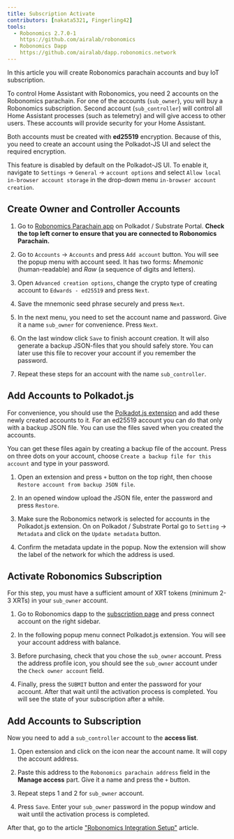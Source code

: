 ```yaml
---
title: Subscription Activate
contributors: [nakata5321, Fingerling42]
tools:   
  - Robonomics 2.7.0-1
    https://github.com/airalab/robonomics
  - Robonomics Dapp 
    https://github.com/airalab/dapp.robonomics.network
---
```


In this article you will create Robonomics parachain accounts and buy IoT subscription. 

<robo-wiki-picture src="home-assistant/sub_activate.png" />


To control Home Assistant with Robonomics, you need 2 accounts on the Robonomics parachain. For one of the accounts (`sub_owner`), you will buy a Robonomics subscription. Second account (`sub_controller`) will control all Home Assistant processes (such as telemetry) and will give access to other users. These accounts will provide security for your Home Assistant. 

<robo-wiki-note type="warning" title="WARNING">

Both accounts must be created with **ed25519** encryption. Because of this, you need to create an account using the Polkadot-JS UI and select the required encryption. 

This feature is disabled by default on the Polkadot-JS UI. To enable it, navigate to `Settings` -> `General` -> `account options` and select `Allow local in-browser account storage` in the drop-down menu `in-browser account creation`.

</robo-wiki-note>

## Create Owner and Controller Accounts

<robo-wiki-video autoplay loop controls :videos="[{src: 'https://crustipfs.live/ipfs/QmQiJYPYajUJXENX2PzSJMSKGSshyWyPNqugSYxP5eCNvm', type:'mp4'}]" />

1. Go to [Robonomics Parachain app](https://polkadot.js.org/apps/?rpc=wss%3A%2F%2Fkusama.rpc.robonomics.network%2F#/) on Polkadot / Substrate Portal. **Check the top left corner to ensure that you are connected to Robonomics Parachain.**

2. Go to `Accounts` -> `Accounts` and press `Add account` button. You will see the popup menu with account seed. It has two forms: *Mnemonic* (human-readable) and *Raw* (a sequence of digits and letters). 

3. Open `Advanced creation options`, change the crypto type of creating account to `Edwards - ed25519` and press `Next`.


4. Save the mnemonic seed phrase securely and press `Next`.

5. In the next menu, you need to set the account name and password. Give it a name `sub_owner` for convenience. Press `Next`.

6. On the last window click `Save` to finish account creation. It will also generate a backup JSON-files that you should safely store. You can later use this file to recover your account if you remember the password.

7. Repeat these steps for an account with the name `sub_controller`.


## Add Accounts to Polkadot.js

For convenience, you should use the [Polkadot.js extension](https://polkadot.js.org/extension/) and add these newly created accounts to it. For an ed25519 account you can do that only with a backup JSON file. You can use the files saved when you created the accounts.

You can get these files again by creating a backup file of the account. Press on three dots on your account, choose `Create a backup file for this account` and type in your password.

<robo-wiki-video autoplay loop controls :videos="[{src: 'https://crustipfs.live/ipfs/QmRd7gztUjWkLF4W2XuJwy5aXBwzNV2aPCU6CQQLvUpSNj', type:'mp4'}]" />

1. Open an extension and press `+` button on the top right, then choose `Restore account from backup JSON file`.

2. In an opened window upload the JSON file, enter the password and press `Restore`.

3. Make sure the Robonomics network is selected for accounts in the Polkadot.js extension. On on Polkadot / Substrate Portal go to `Setting` -> `Metadata` and click on the `Update metadata` button. 

4. Confirm the metadata update in the popup. Now the extension will show the label of the network for which the address is used.

<robo-wiki-video autoplay loop controls :videos="[{src: 'https://crustipfs.live/ipfs/QmT5sTNP9t8gpbD4RJJw6ETwG4wiziiChAh2uHHBk9Zsyd', type:'mp4'}]" />

## Activate Robonomics Subscription 

<robo-wiki-note type="okay">

For this step, you must have a sufficient amount of XRT tokens (minimum 2-3 XRTs) in your `sub_owner` account.

</robo-wiki-note>

<robo-wiki-video autoplay loop controls :videos="[{src: 'https://crustipfs.live/ipfs/QmXrFCajmJgkRDSbshGD3QehjnoyS6jafEPSjHdYkoBHum', type:'mp4'}]" />

1. Go to Robonomics dapp to the [subscription page](https://dapp.robonomics.network/#/subscription) and press connect account on the right sidebar.

2. In the following popup menu connect Polkadot.js extension. You will see your account address with balance.

3. Before purchasing, check that you chose the `sub_owner` account. Press the address profile icon, you should see the `sub_owner` account under the `Check owner account` field.

4. Finally, press the `SUBMIT` button and enter the password for your account. After that wait until the activation process is completed. You will see the state of your subscription after a while.


## Add Accounts to Subscription

Now you need to add a `sub_controller` account to the **access list**. 

<robo-wiki-video autoplay loop controls :videos="[{src: 'https://crustipfs.live/ipfs/QmV1gkwtcXsWv54ov9tuXfcHg7nqs1foM8cRwts4sqnqtX', type:'mp4'}]" />

1. Open extension and click on the icon near the account name. It will copy the account address.


2. Paste this address to the `Robonomics parachain address` field in the **Manage access** part. Give it a name and press the `+` button. 

3. Repeat steps 1 and 2 for `sub_owner` account.

3. Press `Save`. Enter your `sub_owner` password in the popup window and wait until the activation process is completed.

After that, go to the article ["Robonomics Integration Setup"](/docs/robonomics-hass-integration/) article.